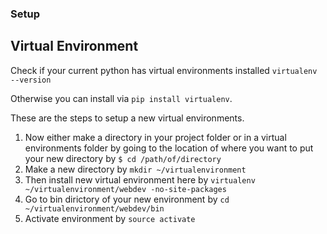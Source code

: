 ### Setup

## Virtual Environment
Check if your current python has virtual environments installed
```virtualenv --version```

Otherwise you can install via ```pip install virtualenv```.

These are the steps to setup a new virtual environments.

1. Now either make a directory in your project folder or in a virtual environments folder by going 
to the location of where you want to put your new directory by ```$ cd /path/of/directory```
2.  Make a new directory by ```mkdir ~/virtualenvironment```
3.  Then install new virtual environment here by ```virtualenv ~/virtualenvironment/webdev -no-site-packages```
4.  Go to bin dirictory of your new environment by ```cd ~/virtualenvironment/webdev/bin```
5.  Activate environment by ```source activate```

